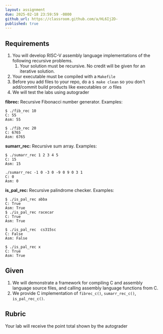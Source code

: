 ```yaml
---
layout: assignment
due: 2025-02-18 23:59:59 -0800
github_url: https://classroom.github.com/a/HL6Ij2D-
published: true
---
```


## Requirements

1. You will develop RISC-V assembly language implementations of the following recursive problems. 
    1. Your solution must be recursive. No credit will be given for an iterative solution. 
1. Your executable must be compiled with a `Makefile`
1. Before you add files to your repo, do a `$ make clean` so you don't add/commit build products like executables or .o files
1. We will test the labs using autograder

**fibrec:** Recursive Fibonacci number generator. Examples:

    $ ./fib_rec 10
    C: 55
    Asm: 55

    $ ./fib_rec 20
    C: 6765
    Asm: 6765

**sumarr_rec:** Recursive sum array. Examples:

    $ ./sumarr_rec 1 2 3 4 5
    C: 15
    Asm: 15

    ./sumarr_rec -1 0 -3 0 -9 0 9 0 3 1
    C: 0
    Asm: 0
    
**is_pal_rec:** Recursive palindrome checker. Examples:

    $ ./is_pal_rec abba
    C: True
    Asm: True
    $ ./is_pal_rec racecar
    C: True
    Asm: True

    $ ./is_pal_rec  cs315sc
    C: False
    Asm: False

    $ ./is_pal_rec x
    C: True
    Asm: True

## Given

1. We will demonstrate a framework for compiling C and assembly language source files, and calling assembly language functions from C. 
1. We provide C implementation of `fibrec_c()`, `sumarr_rec_c()`, `is_pal_rec_c()`.

## Rubric

Your lab will receive the point total shown by the autograder